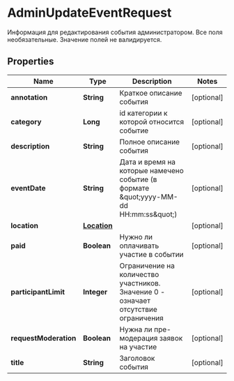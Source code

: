 

# AdminUpdateEventRequest

Информация для редактирования события администратором. Все поля необязательные. Значение полей не валидируется.
## Properties

Name | Type | Description | Notes
------------ | ------------- | ------------- | -------------
**annotation** | **String** | Краткое описание события |  [optional]
**category** | **Long** | id категории к которой относится событие |  [optional]
**description** | **String** | Полное описание события |  [optional]
**eventDate** | **String** | Дата и время на которые намечено событие (в формате \&quot;yyyy-MM-dd HH:mm:ss\&quot;) |  [optional]
**location** | [**Location**](Location.md) |  |  [optional]
**paid** | **Boolean** | Нужно ли оплачивать участие в событии |  [optional]
**participantLimit** | **Integer** | Ограничение на количество участников. Значение 0 - означает отсутствие ограничения |  [optional]
**requestModeration** | **Boolean** | Нужна ли пре-модерация заявок на участие |  [optional]
**title** | **String** | Заголовок события |  [optional]



